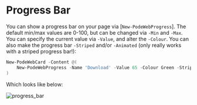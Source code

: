 # Progress Bar

You can show a progress bar on your page via [`New-PodeWebProgress`]. The default min/max values are 0-100, but can be changed via `-Min` and `-Max`. You can specify the current value via `-Value`, and alter the `-Colour`. You can also make the progress bar `-Striped` and/or `-Animated` (only really works with a striped progress bar!):

```powershell
New-PodeWebCard -Content @(
    New-PodeWebProgress -Name 'Download' -Value 65 -Colour Green -Striped -Animated
)
```

Which looks like below:

![progress_bar](../../../images/progress_bar.png)
